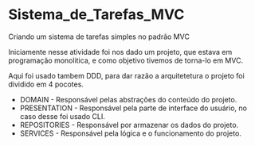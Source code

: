 # Sistema_de_Tarefas_MVC
Criando um sistema de tarefas simples no padrão MVC

Iniciamente nesse atividade foi nos dado um projeto, que estava em programação monolitica, e como objetivo tivemos de torna-lo em MVC.

Aqui foi usado tambem DDD, para dar razão a arquitetetura o projeto foi dividido em 4 pocotes.

* DOMAIN -
  Responsável pelas abstrações do conteúdo do projeto.
* PRESENTATION -
  Responsável pela parte de interface do usuário, no caso desse foi usado CLI.
* REPOSITORIES -
  Responsável por armazenar os dados do projeto.
* SERVICES -
  Responsável pela lógica e o funcionamento do projeto.

